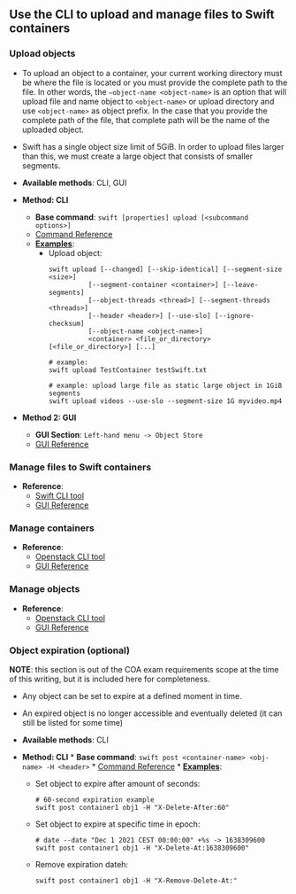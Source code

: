 ## Use the CLI to upload and manage files to Swift containers

### Upload objects

  * To upload an object to a container, your current working directory 
must be where the file is located or you must provide the complete path to the 
file. In other words, the `–object-name <object-name>` is an option that will 
upload file and name object to `<object-name>` or upload directory and use 
`<object-name>` as object prefix. In the case that you provide the complete path 
of the file, that complete path will be the name of the uploaded object.
  * Swift has a single object size limit of 5GiB. In order to upload files 
larger than this, we must create a large object that consists of smaller 
segments.

  * __Available methods__: CLI, GUI 
  * __Method: CLI__
    * __Base command__: `swift [properties] upload [<subcommand options>]`
    * [Command Reference](https://docs.openstack.org/python-swiftclient/latest/cli/index.html)
    * [__Examples__](https://docs.openstack.org/python-swiftclient/latest/cli/index.html#examples):
      * Upload object: 
          ```
          swift upload [--changed] [--skip-identical] [--segment-size <size>]
                    [--segment-container <container>] [--leave-segments]
                    [--object-threads <thread>] [--segment-threads <threads>]
                    [--header <header>] [--use-slo] [--ignore-checksum]
                    [--object-name <object-name>]
                    <container> <file_or_directory> [<file_or_directory>] [...]  

          # example:            
          swift upload TestContainer testSwift.txt

          # example: upload large file as static large object in 1GiB segments
          swift upload videos --use-slo --segment-size 1G myvideo.mp4
          ```

  * __Method 2: GUI__
    * __GUI Section__: `Left-hand menu -> Object Store`
    * [GUI Reference](https://docs.openstack.org/horizon/latest/user/manage-containers.html#upload-an-object)

### Manage files to Swift containers

  * __Reference__:
    * [Swift CLI tool](https://docs.openstack.org/python-swiftclient/latest/cli/index.html)
    * [GUI Reference](https://docs.openstack.org/horizon/latest/user/manage-containers.html)

### Manage containers

  * __Reference__:
    * [Openstack CLI tool](https://docs.openstack.org/python-openstackclient/latest/cli/command-objects/container.html)
    * [GUI Reference](https://docs.openstack.org/horizon/latest/user/manage-containers.html#create-a-container)

### Manage objects

  * __Reference__:
    * [Openstack CLI tool](https://docs.openstack.org/python-openstackclient/latest/cli/command-objects/object.html)
    * [GUI Reference](https://docs.openstack.org/horizon/latest/user/manage-containers.html#manage-an-object)

### Object expiration (optional)

__NOTE__: this section is out of the COA exam requirements scope at the time of
this writing, but it is included here for completeness. 

  * Any object can be set to expire at a defined moment in time.
  * An expired object is no longer accessible and eventually deleted (it can 
still be listed for some time)

  * __Available methods__: CLI
  *  __Method: CLI__
    * __Base command__: `swift post <container-name> <obj-name> -H <header>`
    * [Command Reference](https://docs.openstack.org/python-swiftclient/latest/cli/index.html)
    * [__Examples__](https://docs.openstack.org/python-swiftclient/latest/cli/index.html#examples):
      * Set object to expire after amount of seconds: 
          ```
          # 60-second expiration example
          swift post container1 obj1 -H "X-Delete-After:60"
          ```
      * Set object to expire at specific time in epoch: 
          ```
          # date --date "Dec 1 2021 CEST 00:00:00" +%s -> 1638309600
          swift post container1 obj1 -H "X-Delete-At:1638309600"
          ```
      * Remove expiration dateh: 
          ```
          swift post container1 obj1 -H "X-Remove-Delete-At:"
          ```